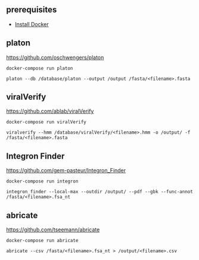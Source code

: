 ## prerequisites
- [Install Docker](https://docs.docker.com/engine/install/)

## platon

https://github.com/oschwengers/platon

`docker-compose run platon`

`platon --db /database/platon --output /output /fasta/<filename>.fasta`

## viralVerify

https://github.com/ablab/viralVerify

`docker-compose run viralVerify`

`viralverify --hmm /database/viralVerify/<filename>.hmm -o /output/ -f /fasta/<filename>.fasta`

## Integron Finder

https://github.com/gem-pasteur/Integron_Finder

`docker-compose run integron`

`integron_finder --local-max --outdir /output/ --pdf --gbk --func-annot /fasta/<filename>.fsa_nt`

## abricate

https://github.com/tseemann/abricate

`docker-compose run abricate`

`abricate --csv /fasta/<filename>.fsa_nt > /output/<filename>.csv`